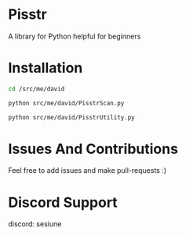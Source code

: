 Pisstr
===============
A library for Python helpful for beginners

Installation
============
```sh
cd /src/me/david

python src/me/david/PisstrScan.py

python src/me/david/PisstrUtility.py
```
Issues And Contributions
========================
Feel free to add issues and make pull-requests :)

Discord Support
===============
discord: sesiune
